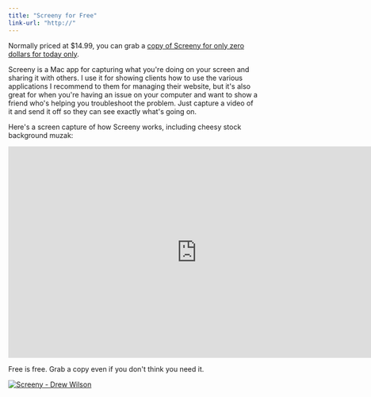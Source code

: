 ```yaml
---
title: "Screeny for Free"
link-url: "http://"
---
```

<p>Normally priced at $14.99, you can grab a <a href="http://click.linksynergy.com/fs-bin/stat?id=6PFrOqNV4B8&offerid=146261&type=3&subid=0&tmpid=1826&RD_PARM1=http%253A%252F%252Fitunes.apple.com%252Fca%252Fapp%252Fscreeny%252Fid440991524%253Fmt%253D12%2526uo%253D4%2526partnerId%253D30">copy of Screeny for only zero dollars for today only</a>.</p>
<p>Screeny is a Mac app for capturing what you're doing on your screen and sharing it with others. I use it for showing clients how to use the various applications I recommend to them for managing their website, but it's also great for when you're having an issue on your computer and want to show a friend who's helping you troubleshoot the problem. Just capture a video of it and send it off so they can see exactly what's going on. </p>
<p>Here's a screen capture of how Screeny works, including cheesy stock background muzak:</p>
<p><iframe width="760" height="427" src="http://www.youtube.com/embed/ogatL79FCoo?rel=0&amp;hd=1" frameborder="0" allowfullscreen></iframe></p>
<p>Free is free. Grab a copy even if you don't think you need it. </p>
<p><a href="http://click.linksynergy.com/fs-bin/stat?id=6PFrOqNV4B8&offerid=146261&type=3&subid=0&tmpid=1826&RD_PARM1=http%253A%252F%252Fitunes.apple.com%252Fca%252Fapp%252Fscreeny%252Fid440991524%253Fmt%253D12%2526uo%253D4%2526partnerId%253D30" target="itunes_store"><img src="http://ax.phobos.apple.com.edgesuite.net/images/web/linkmaker/badge_macappstore-lrg.gif" alt="Screeny - Drew Wilson" style="border: 0;"/></a></p>
